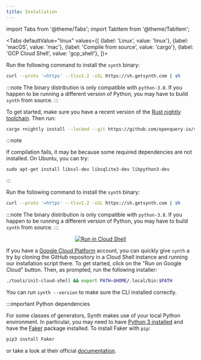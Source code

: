 ```yaml
---
title: Installation
---
```


import Tabs from '@theme/Tabs'; import TabItem from '@theme/TabItem';

<Tabs defaultValue="linux"
values={[
{label: 'Linux', value: 'linux'}, {label: 'macOS', value: 'mac'}, {label: 'Compile from source', value: 'cargo'}, {label: 'GCP Cloud Shell', value: 'gcp_shell'},
]}>

<TabItem value='linux'>

Run the following command to install the `synth` binary:

```bash
curl --proto '=https' --tlsv1.2 -sSL https://sh.getsynth.com | sh
```

:::note
The binary distribution is only compatible with `python-3.8`. If you happen to be running a different version of Python, you may have to build `synth` from source.
:::
	
</TabItem>

<TabItem value='cargo'>

To get started, make sure you have a recent version of the [Rust nightly toolchain](https://www.rust-lang.org/tools/install). Then run:

```bash
cargo +nightly install --locked --git https://github.com/openquery-io/synth.git synth
```

:::note

If compilation fails, it may be because some required dependencies are not installed. On Ubuntu, you can try:

```
sudo apt-get install libssl-dev libsqlite3-dev libpython3-dev
```
:::

</TabItem>
  
<TabItem value='mac'>

Run the following command to install the `synth` binary:

```bash
curl --proto '=https' --tlsv1.2 -sSL https://sh.getsynth.com | sh
```

:::note
The binary distribution is only compatible with `python-3.8`. If you happen to be running a different version of Python, you may have to build `synth` from source.
:::

</TabItem>


<TabItem value='gcp_shell'>
<div align="center">
<a href="https://ssh.cloud.google.com/cloudshell/editor?cloudshell_git_repo=https://github.com/openquery-io/synth.git&cloudshell_print=tools/README-cloud-shell"><img alt="Run in Cloud Shell" src="https://storage.googleapis.com/gweb-cloudblog-publish/images/run_on_google_cloud.max-300x300.png"></img></a>
</div>

If you have a [Google Cloud Platform](https://cloud.google.com/) account, you can quickly give `synth` a try by cloning the GitHub repository in a Cloud Shell instance and running our installation script there. To get started, click on the "Run on Google Cloud" button. Then, as prompted, run the following installer:

```bash
./tools/init-cloud-shell && export PATH=$HOME/.local/bin:$PATH
```

</TabItem>
</Tabs>

You can run `synth --version` to make sure the CLI installed correctly.

:::important Python dependencies

For some classes of generators, Synth makes use of your local Python environment. In particular, you may need to have [Python 3 installed](https://www.python.org/downloads/) and have the [Faker](https://pypi.org/project/Faker/) package installed. To install Faker with `pip`:

```bash
pip3 install Faker
```

or take a look at their official [documentation](https://faker.readthedocs.io/en/master/index.html).
